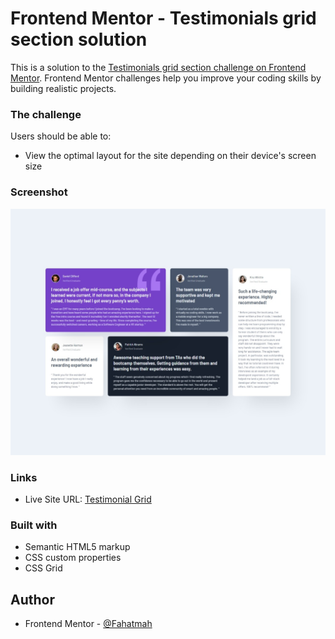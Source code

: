 # Frontend Mentor - Testimonials grid section solution

This is a solution to the [Testimonials grid section challenge on Frontend Mentor](https://www.frontendmentor.io/challenges/testimonials-grid-section-Nnw6J7Un7). Frontend Mentor challenges help you improve your coding skills by building realistic projects. 

### The challenge

Users should be able to:

- View the optimal layout for the site depending on their device's screen size

### Screenshot

![](images/Screenshot.jpeg)

### Links

- Live Site URL: [Testimonial Grid](https://testimonial-grid-frontend-challenge.netlify.app/)

### Built with

- Semantic HTML5 markup
- CSS custom properties
- CSS Grid

## Author

- Frontend Mentor - [@Fahatmah](https://www.frontendmentor.io/profile/Fahatmah)
